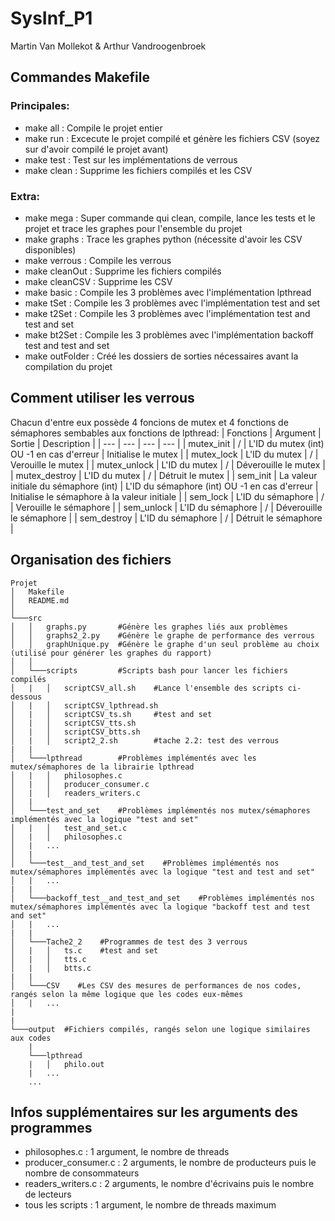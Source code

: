 # SysInf_P1
Martin Van Mollekot & Arthur Vandroogenbroek

## Commandes Makefile
### Principales:
* make all : Compile le projet entier
* make run : Excecute le projet compilé et génère les fichiers CSV (soyez sur d'avoir compilé le projet avant)
* make test : Test sur les implémentations de verrous
* make clean : Supprime les fichiers compilés et les CSV

### Extra:
* make mega : Super commande qui clean, compile, lance les tests et le projet et trace les graphes pour l'ensemble du projet
* make graphs : Trace les graphes python (nécessite d'avoir les CSV disponibles)
* make verrous : Compile les verrous
* make cleanOut : Supprime les fichiers compilés
* make cleanCSV : Supprime les CSV
* make basic : Compile les 3 problèmes avec l'implémentation lpthread
* make tSet : Compile les 3 problèmes avec l'implémentation test and set
* make t2Set : Compile les 3 problèmes avec l'implémentation test and test and set
* make bt2Set : Compile les 3 problèmes avec l'implémentation backoff test and test and set
* make outFolder : Créé les dossiers de sorties nécessaires avant la compilation du projet

## Comment utiliser les verrous

Chacun d'entre eux possède 4 foncions de mutex et 4 fonctions de sémaphores sembables aux fonctions de lpthread: 
| Fonctions | Argument | Sortie | Description |
| --- | --- | --- | --- |
| mutex_init | / | L'ID du mutex (int) OU -1 en cas d'erreur | Initialise le mutex |
| mutex_lock | L'ID du mutex | / | Verouille le mutex |
| mutex_unlock | L'ID du mutex | / | Déverouille le mutex |
| mutex_destroy | L'ID du mutex | / | Détruit le mutex |
| sem_init | La valeur initiale du sémaphore (int) | L'ID du sémaphore (int) OU -1 en cas d'erreur | Initialise le sémaphore à la valeur initiale |
| sem_lock | L'ID du sémaphore | / | Verouille le sémaphore |
| sem_unlock | L'ID du sémaphore | / | Déverouille le sémaphore |
| sem_destroy | L'ID du sémaphore | / | Détruit le sémaphore |


## Organisation des fichiers
```
Projet
│   Makefile
│   README.md    
│
└───src
│   │   graphs.py       #Génère les graphes liés aux problèmes
│   │   graphs2_2.py    #Génère le graphe de performance des verrous
│   │   graphUnique.py  #Génère le graphe d'un seul problème au choix (utilisé pour générer les graphes du rapport)
│   │
│   └───scripts         #Scripts bash pour lancer les fichiers compilés
│   |   │   scriptCSV_all.sh    #Lance l'ensemble des scripts ci-dessous
│   |   │   scriptCSV_lpthread.sh
│   |   │   scriptCSV_ts.sh     #test and set
│   |   │   scriptCSV_tts.sh
│   |   │   scriptCSV_btts.sh
│   |   │   script2_2.sh        #tache 2.2: test des verrous
|   |
│   └───lpthread        #Problèmes implémentés avec les mutex/sémaphores de la librairie lpthread
│   |   │   philosophes.c
│   |   │   producer_consumer.c
│   |   │   readers_writers.c
│   |
│   └───test_and_set    #Problèmes implémentés nos mutex/sémaphores implémentés avec la logique "test and set"
│   |   │   test_and_set.c
│   |   │   philosophes.c
│   |   ...
│   |
│   └───test__and_test_and_set    #Problèmes implémentés nos mutex/sémaphores implémentés avec la logique "test and test and set"
│   |   ...
|   |
│   └───backoff_test__and_test_and_set    #Problèmes implémentés nos mutex/sémaphores implémentés avec la logique "backoff test and test and set"
│   |   ...
|   |
│   └───Tache2_2    #Programmes de test des 3 verrous
│   |   │   ts.c    #test and set
│   |   │   tts.c
│   |   │   btts.c
|   |
│   └───CSV    #Les CSV des mesures de performances de nos codes, rangés selon la même logique que les codes eux-mêmes
│   |   ...
|
|
└───output  #Fichiers compilés, rangés selon une logique similaires aux codes
    |
    └───lpthread
    |   │   philo.out  
    |   ...
    ...
```
## Infos supplémentaires sur les arguments des programmes
* philosophes.c : 1 argument, le nombre de threads
* producer_consumer.c : 2 arguments, le nombre de producteurs puis le nombre de consommateurs
* readers_writers.c : 2 arguments, le nombre d'écrivains puis le nombre de lecteurs
* tous les scripts : 1 argument, le nombre de threads maximum
